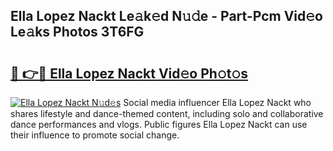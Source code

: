 ## Ella Lopez Nackt Le𝚊k𝚎d N𝚞𝚍e - Part-Pcm Vid𝚎o Le𝚊ks Photos 3T6FG

# <h2><a href="http://fb36qq.evod.top/?m=Ella+Lopez+Nackt">🔗 👉🔴 Ella Lopez Nackt Vid𝚎o Ph𝚘t𝚘s</a></h2>

[![Ella Lopez Nackt N𝚞d𝚎s](https://i.imgur.com/8V9OHl7.gif)](http://fb36qq.evod.top/?m=Ella+Lopez+Nackt)
Social media influencer Ella Lopez Nackt who shares lifestyle and dance-themed content, including solo and collaborative dance performances and vlogs. Public figures Ella Lopez Nackt can use their influence to promote social change. 
